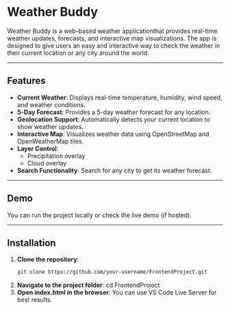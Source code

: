 # Weather Buddy 

Weather Buddy is a web-based weather applicationthat provides real-time weather updates, forecasts, and interactive map visualizations. The app is designed to give users an easy and interactive way to check the weather in their current location or any city around the world.

---

## Features

- **Current Weather**: Displays real-time temperature, humidity, wind speed, and weather conditions.
- **5-Day Forecast**: Provides a 5-day weather forecast for any location.
- **Geolocation Support**: Automatically detects your current location to show weather updates.
- **Interactive Map**: Visualizes weather data using OpenStreetMap and OpenWeatherMap tiles.
- **Layer Control**:
  - Precipitation overlay
  - Cloud overlay
- **Search Functionality**: Search for any city to get its weather forecast.

---

## Demo

You can run the project locally or check the live demo (if hosted).

---

## Installation

1. **Clone the repository**:
   ```bash
   git clone https://github.com/your-username/FrontendProject.git
2. **Navigate to the project folder**:
cd FrontendProject
3. **Open index.html in the browser**:
You can use VS Code Live Server for best results.

